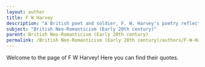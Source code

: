 ```yaml
---
layout: author
title: F W Harvey
description: "A British poet and soldier, F. W. Harvey's poetry reflects his experiences in war and his deep love for nature. His Neo-Romantic verse often celebrated the beauty of the natural world as a source of solace and reflection."
subject: "British Neo-Romanticism (Early 20th century)"
parent: British Neo-Romanticism (Early 20th century)
permalink: /British Neo-Romanticism (Early 20th century)/authors/F-W-Harvey/
---
```


Welcome to the page of F W Harvey! Here you can find their quotes.
